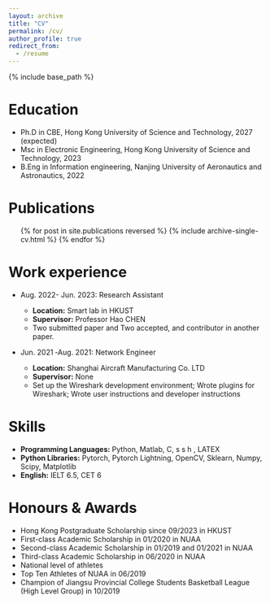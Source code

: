 ```yaml
---
layout: archive
title: "CV"
permalink: /cv/
author_profile: true
redirect_from:
  - /resume
---
```


{% include base_path %}

Education
======
* Ph.D in CBE, Hong Kong University of Science and Technology, 2027 (expected)
* Msc in Electronic Engineering, Hong Kong University of Science and Technology, 2023
* B.Eng in Information engineering, Nanjing University of Aeronautics and Astronautics, 2022

Publications
======
  <ul>{% for post in site.publications reversed %}
    {% include archive-single-cv.html %}
  {% endfor %}</ul>
  
Work experience
======
* Aug. 2022- Jun. 2023: Research Assistant
  * **Location:** Smart lab in HKUST
  * **Supervisor:** Professor Hao CHEN
  * Two submitted paper and Two accepted, and contributor in another paper.

* Jun. 2021 ‑Aug. 2021: Network Engineer
  * **Location:** Shanghai Aircraft Manufacturing Co. LTD
  * **Supervisor:** None
  * Set up the Wireshark development environment; Wrote plugins for Wireshark; Wrote user instructions and developer instructions

Skills
======
* **Programming Languages:** Python, Matlab, C, s s h , LATEX
* **Python Libraries:** Pytorch, Pytorch Lightning, OpenCV, Sklearn, Numpy, Scipy, Matplotlib
* **English:** IELT 6.5, CET 6

Honours & Awards
======
*  Hong Kong Postgraduate Scholarship since 09/2023 in HKUST
*  First-class Academic Scholarship in 01/2020 in NUAA
*  Second-class Academic Scholarship in 01/2019 and 01/2021 in NUAA
*  Third-class Academic Scholarship in 06/2020 in NUAA
* National level of athletes
* Top Ten Athletes of NUAA in 06/2019
* Champion of Jiangsu Provincial College Students Basketball League (High Level Group) in 10/2019
  
